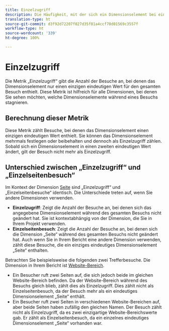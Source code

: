 ```yaml
---
title: Einzelzugriff
description: Die Häufigkeit, mit der sich ein Dimensionselement bei einem Besuch nicht geändert hat.
translation-type: ht
source-git-commit: d3f92d72207f027d35f81a4ccf70d01569c3557f
workflow-type: ht
source-wordcount: '339'
ht-degree: 100%

---
```



# Einzelzugriff

Die Metrik „Einzelzugriff“ gibt die Anzahl der Besuche an, bei denen das Dimensionselement nur einen einzigen eindeutigen Wert für den gesamten Besuch enthielt. Diese Metrik ist hilfreich für alle Dimensionen, bei denen Sie sehen möchten, welche Dimensionselemente während eines Besuchs stagnieren.

## Berechnung dieser Metrik

Diese Metrik zählt Besuche, bei denen das Dimensionselement einen einzigen eindeutigen Wert enthielt. Sie können das Dimensionselement mehrmals festlegen oder beibehalten und dennoch als Einzelzugriff zählen. Sobald sich ein Dimensionselement in einen zweiten eindeutigen Wert ändert, gilt der Besuch nicht mehr als Einzelzugriff.

## Unterschied zwischen „Einzelzugriff“ und „Einzelseitenbesuch“

Im Kontext der Dimension [Seite](../dimensions/page.md) sind „Einzelzugriff“ und „Einzelseitenbesuche“ identisch. Die Unterschiede treten auf, wenn Sie andere Dimensionen verwenden.

* **Einzelzugriff**: Zeigt die Anzahl der Besuche an, bei denen sich das angegebene Dimensionselement während des gesamten Besuchs nicht geändert hat. Sie ist kontextabhängig von der Dimension, die Sie in Ihrem Projekt verwenden.
* **Einzelseitenbesuch**: Zeigt die Anzahl der Besuche an, bei denen sich die Dimension „Seite“ während des gesamten Besuchs nicht geändert hat. Auch wenn Sie in Ihrem Bericht eine andere Dimension verwenden, zählt diese Besuche, die ein einziges eindeutiges Dimensionselement „Seite“ enthalten.

Betrachten Sie beispielsweise die folgenden zwei Trefferbesuche. Die Dimension in Ihrem Bericht ist [Website-Bereich](../dimensions/site-section.md).

* Ein Besucher ruft zwei Seiten auf, die sich jedoch beide im gleichen Website-Bereich befinden. Da der Website-Bereich während des Besuchs gleich blieb, zählt dies als Einzelzugriff. Dies zählt nicht als Einzelseitenbesuch, da der Besuch mehr als ein eindeutiges Dimensionselement „Seite“ enthält.
* Ein Besucher ruft zwei Seiten in verschiedenen Website-Bereichen auf, aber beide Seiten haben zufällig den gleichen Namen. Der Besuch zählt nicht als Einzelzugriff, da es zwei einzigartige Website-Bereichswerte gab. Er zählt als Einzelseitenbesuch, da ein einzelnes eindeutiges Dimensionselement „Seite“ vorhanden war.
